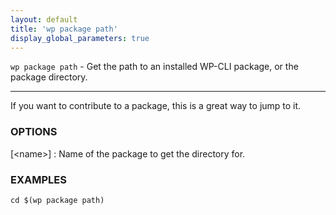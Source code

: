 ```yaml
---
layout: default
title: 'wp package path'
display_global_parameters: true
---
```


`wp package path` - Get the path to an installed WP-CLI package, or the package directory.

<hr />

If you want to contribute to a package, this is a great way to jump to it.

### OPTIONS

[&lt;name&gt;]
: Name of the package to get the directory for.

### EXAMPLES

    cd $(wp package path)



